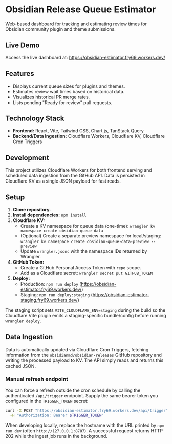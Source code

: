 # Obsidian Release Queue Estimator

Web-based dashboard for tracking and estimating review times for Obsidian
community plugin and theme submissions.

## Live Demo

Access the live dashboard at: https://obsidian-estimator.fry69.workers.dev/

## Features

- Displays current queue sizes for plugins and themes.
- Estimates review wait times based on historical data.
- Visualizes historical PR merge rates.
- Lists pending "Ready for review" pull requests.

## Technology Stack

- **Frontend:** React, Vite, Tailwind CSS, Chart.js, TanStack Query
- **Backend/Data Ingestion:** Cloudflare Workers, Cloudflare KV, Cloudflare Cron
  Triggers

## Development

This project utilizes Cloudflare Workers for both frontend serving and scheduled
data ingestion from the GitHub API. Data is persisted in Cloudflare KV as a
single JSON payload for fast reads.

## Setup

1.  **Clone repository.**
2.  **Install dependencies:** `npm install`
3.  **Cloudflare KV:**
    - Create a KV namespace for queue data (one-time):
      `wrangler kv namespace create obsidian-queue-data`
    - (Optional) Create a separate preview namespace for local/staging:
      `wrangler kv namespace create obsidian-queue-data-preview --preview`
    - Update `wrangler.jsonc` with the namespace IDs returned by Wrangler.
4.  **GitHub Token:**
    - Create a GitHub Personal Access Token with `repo` scope.
    - Add as a Cloudflare secret: `wrangler secret put GITHUB_TOKEN`
5.  **Deploy:**
    - Production: `npm run deploy`
      (https://obsidian-estimator.fry69.workers.dev/)
    - Staging: `npm run deploy:staging`
      (https://obsidian-estimator-staging.fry69.workers.dev/)

The staging script sets `VITE_CLOUDFLARE_ENV=staging` during the build so the
Cloudflare Vite plugin emits a staging-specific bundle/config before running
`wrangler deploy`.

## Data Ingestion

Data is automatically updated via Cloudflare Cron Triggers, fetching information
from the `obsidianmd/obsidian-releases` GitHub repository and writing the
processed payload to KV. The API simply reads and returns this cached JSON.

### Manual refresh endpoint

You can force a refresh outside the cron schedule by calling the authenticated
`/api/trigger` endpoint. Supply the same bearer token you configured in the
`TRIGGER_TOKEN` secret:

```bash
curl -X POST "https://obsidian-estimator.fry69.workers.dev/api/trigger" \
  -H "Authorization: Bearer $TRIGGER_TOKEN"
```

When developing locally, replace the hostname with the URL printed by
`npm run dev` (often `http://127.0.0.1:8787`). A successful request returns HTTP
202 while the ingest job runs in the background.
